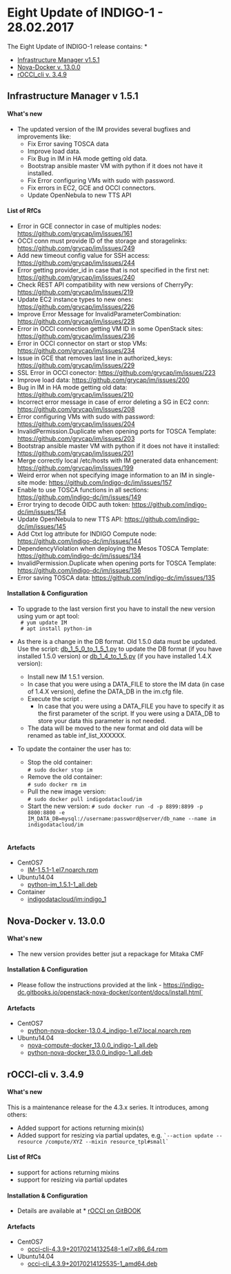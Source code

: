# Eight Update of INDIGO-1 - 28.02.2017

The Eight Update of INDIGO-1 release contains:
*
* [Infrastructure Manager v1.5.1](#im)
* [Nova-Docker v. 13.0.0](#nd)
* [rOCCI_cli v. 3.4.9](#roc)



## <a name="im"></a>Infrastructure Manager v 1.5.1

#### What's new
* The updated version of the IM provides several bugfixes and improvements like:
  * Fix Error saving TOSCA data
  * Improve load data.
  * Fix Bug in IM in HA mode getting old data.
  * Bootstrap ansible master VM with python if it does not have it installed.
  * Fix Error configuring VMs with sudo with password.
  * Fix errors in EC2, GCE and OCCI connectors.
  * Update OpenNebula to new TTS API


#### List of RfCs

* Error in GCE connector in case of multiples nodes: https://github.com/grycap/im/issues/161
* OCCI conn must provide ID of the storage and storagelinks: https://github.com/grycap/im/issues/249
* Add new timeout config value for SSH access: https://github.com/grycap/im/issues/244
* Error getting provider_id in case that is not specified in the first net: https://github.com/grycap/im/issues/240
* Check REST API compatibility with new versions of CherryPy: https://github.com/grycap/im/issues/219
* Update EC2 instance types to new ones: https://github.com/grycap/im/issues/226
* Improve Error Message for InvalidParameterCombination: https://github.com/grycap/im/issues/228
* Error in OCCI connection getting VM ID in some OpenStack sites: https://github.com/grycap/im/issues/236
* Error in OCCI connector on start or stop VMs: https://github.com/grycap/im/issues/234
* Issue in GCE that removes last line in authorized_keys: https://github.com/grycap/im/issues/229
* SSL Error in OCCI conector: https://github.com/grycap/im/issues/223
* Improve load data: https://github.com/grycap/im/issues/200
* Bug in IM in HA mode getting old data: https://github.com/grycap/im/issues/210
* Incorrect error message in case of error deleting a SG in EC2 conn: https://github.com/grycap/im/issues/208
* Error configuring VMs with sudo with password: https://github.com/grycap/im/issues/204
* InvalidPermission.Duplicate when opening ports for TOSCA Template: https://github.com/grycap/im/issues/203
* Bootstrap ansible master VM with python if it does not have it installed: https://github.com/grycap/im/issues/201
* Merge correctly local /etc/hosts with IM generated data enhancement: https://github.com/grycap/im/issues/199
* Weird error when not specifying image information to an IM in single-site mode: https://github.com/indigo-dc/im/issues/157
* Enable to use TOSCA functions in all sections: https://github.com/indigo-dc/im/issues/149
* Error trying to decode OIDC auth token: https://github.com/indigo-dc/im/issues/154
* Update OpenNebula to new TTS API: https://github.com/indigo-dc/im/issues/145
* Add Ctxt log attribute for INDIGO Compute node: https://github.com/indigo-dc/im/issues/144
* DependencyViolation when deploying the Mesos TOSCA Template: https://github.com/indigo-dc/im/issues/134
* InvalidPermission.Duplicate when opening ports for TOSCA Template: https://github.com/indigo-dc/im/issues/136
* Error saving TOSCA data: https://github.com/indigo-dc/im/issues/135

#### Installation & Configuration

* To upgrade to the last version first you have to install the new version using yum or apt tool:<br>
  ``` # yum update IM```<br>
  ``` # apt install python-im```<br>

* As there is a change in the DB format. Old 1.5.0 data must be updated. Use the script: [db_1_5_0_to_1_5_1.py](https://raw.githubusercontent.com/indigo-dc/im/master/scripts/db_1_5_0_to_1_5_1.py) to update the DB format (if you have installed 1.5.0 version) 
or [db_1_4_to_1_5.py](https://raw.githubusercontent.com/indigo-dc/im/master/scripts/db_1_4_to_1_5.py) (if you have installed 1.4.X version):
  * Install new IM 1.5.1 version.
  * In case that you were using a DATA_FILE to store the IM data (in case of 1.4.X version), define the DATA_DB in the im.cfg file.
  * Execute the script .
    * In case that you were using a DATA_FILE you have to specify it as the first parameter of the script.
    If you were using a DATA_DB to store your data this parameter is not needed.
  * The data will be moved to the new format and old data will be renamed as table inf_list_XXXXXX.

* To update the container the user has to:   
  * Stop the old container:<br>
  ```# sudo docker stop im ```<br>
  * Remove the old container:<br>
  ```# sudo docker rm im ```<br>
  * Pull the new image version:<br>
  ```# sudo docker pull indigodatacloud/im``` <br> 
  * Start the new version:
  ```# sudo docker run -d -p 8899:8899 -p 8800:8800 -e IM_DATA_DB=mysql://username:password@server/db_name --name im indigodatacloud/im  ``` 
  <br>

#### Artefacts
* CentOS7
  * [IM-1.5.1-1.el7.noarch.rpm](http://repo.indigo-datacloud.eu/repository/indigo/1/centos7/x86_64/updates/IM-1.5.1-1.el7.noarch.rpm)
* Ubuntu14.04
  * [python-im_1.5.1-1_all.deb](http://repo.indigo-datacloud.eu/repository/indigo/1/ubuntu/dists/trusty-updates/main/binary-amd64/python-im_1.5.1-1_all.deb)
* Container
  * [indigodatacloud/im:indigo_1](https://hub.docker.com/r/indigodatacloud/im/tags/)


## <a name="nd"></a>Nova-Docker v. 13.0.0

#### What's new
* The new version provides better jsut a repackage for Mitaka CMF

#### Installation & Configuration
* Please follow the instructions provided at the link - https://indigo-dc.gitbooks.io/openstack-nova-docker/content/docs/install.html`<br>
  
#### Artefacts
* CentOS7
  * [python-nova-docker-13.0.4_indigo-1.el7.local.noarch.rpm](http://repo.indigo-datacloud.eu/repository/indigo-preview/1/centos7/x86_64/updates/python-nova-docker-12.0.4_indigo-1.el7.local.noarch.rpm)
* Ubuntu14.04
  * [nova-compute-docker_13.0.0_indigo-1_all.deb ](http://repo.indigo-datacloud.eu/repository/indigo-preview/1/ubuntu/dists/trusty-updates/main/binary-amd64/nova-compute-docker_12.0.0_indigo-1_all.deb )
  * [python-nova-docker_13.0.0_indigo-1_all.deb](http://repo.indigo-datacloud.eu/repository/indigo-preview/1/ubuntu/dists/trusty-updates/main/binary-amd64/python-nova-docker_12.0.0_indigo-1_all.deb)


## <a name="roc"></a>rOCCI-cli v. 3.4.9

#### What's new
This is a maintenance release for the 4.3.x series. It introduces, among others:
* Added support for actions returning mixin(s)
* Added support for resizing via partial updates, e.g. ``` `--action update --resource /compute/XYZ --mixin resource_tpl#small` ```

#### List of RfCs
* support for actions returning mixins
* support for resizing via partial updates

#### Installation & Configuration
* Details are available at * [rOCCI on GitBOOK](https://www.gitbook.com/book/indigo-dc/rocci/details)

#### Artefacts
* CentOS7
  * [occi-cli-4.3.9+20170214132548-1.el7.x86_64.rpm](http://repo.indigo-datacloud.eu/repository/indigo/1/centos7/x86_64/updates/occi-cli-4.3.9+20170214132548-1.el7.x86_64.rpm)
* Ubuntu14.04
  * [occi-cli_4.3.9+20170214125535-1_amd64.deb](http://repo.indigo-datacloud.eu/repository/indigo/1/ubuntu/dists/trusty-updates/main/binary-amd64/occi-cli_4.3.9+20170214125535-1_amd64.deb)

